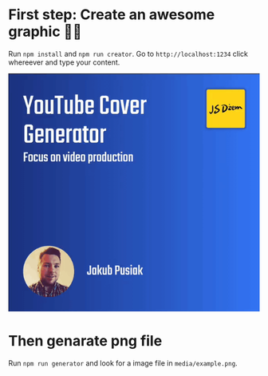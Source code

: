 # First step: Create an awesome graphic 🧑‍🎨

Run `npm install` and `npm run creator`.
Go to `http://localhost:1234` click whereever and type your content.

![thumbnail-generator-example](/media/thumbnail-generator.gif "fdsfsdfs")

# Then genarate png file

Run `npm run generator` and look for a image file in `media/example.png`.
